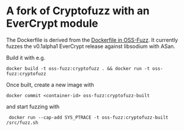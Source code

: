 # A fork of Cryptofuzz with an EverCrypt module

The Dockerfile is derived from the [Dockerfile in OSS-Fuzz](https://github.com/google/oss-fuzz/tree/master/projects/cryptofuzz).
It currently fuzzes the v0.1alpha1 EverCrypt release against libsodium with ASan.

Build it with e.g. 

```docker build -t oss-fuzz:cryptofuzz . && docker run -t oss-fuzz:cryptofuzz```

Once built, create a new image with 

```docker commit <container-id> oss-fuzz:cryptofuzz-built``` 

and start fuzzing with

``` docker run --cap-add SYS_PTRACE -t oss-fuzz:cryptofuzz-built /src/fuzz.sh```

